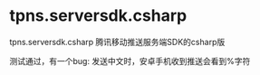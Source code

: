 # tpns.serversdk.csharp
tpns.serversdk.csharp
腾讯移动推送服务端SDK的csharp版

测试通过，有一个bug:
发送中文时，安卓手机收到推送会看到%字符
